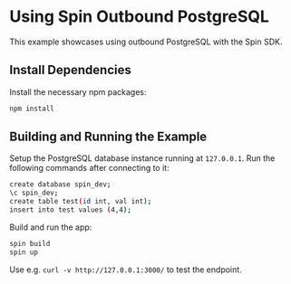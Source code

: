 # Using Spin Outbound PostgreSQL

This example showcases using outbound PostgreSQL with the Spin SDK.

## Install Dependencies
Install the necessary npm packages:

```bash
npm install
```

## Building and Running the Example

Setup the PostgreSQL database instance running at `127.0.0.1`. Run the following commands after connecting to it:

```bash
create database spin_dev;
\c spin_dev;
create table test(id int, val int);
insert into test values (4,4);
```

Build and run the app:

```bash
spin build
spin up
```

Use e.g. `curl -v http://127.0.0.1:3000/` to test the endpoint.
